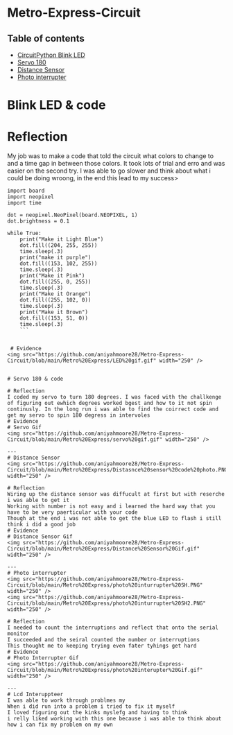 # Metro-Express-Circuit
## Table of contents
* [CircuitPython Blink LED](#CircuitPython-Blink-LED)
* [Servo 180](#Servo-180)
* [Distance Sensor](#Distance-Sensor)
* [Photo interrupter](#Photo-interrupter)



#  Blink LED & code
# Reflection
My job was to make a code that told the circuit what colors to change to and a time gap in between those colors. It took lots of trial and erro and was easier on the second try. I was able to go slower and think about what i could be doing wroong, in the end this lead to my success>

```
import board
import neopixel
import time

dot = neopixel.NeoPixel(board.NEOPIXEL, 1)
dot.brightness = 0.1

while True:
    print("Make it Light Blue")
    dot.fill((204, 255, 255))
    time.sleep(.3)
    print("make it purple")
    dot.fill((153, 102, 255))
    time.sleep(.3)
    print("Make it Pink")
    dot.fill((255, 0, 255))
    time.sleep(.3)
    print("Make it Orange")
    dot.fill((255, 102, 0))
    time.sleep(.3)
    print("Make it Brown")
    dot.fill((153, 51, 0))
    time.sleep(.3)
    ```
    
    
 # Evidence
<img src="https://github.com/aniyahmoore28/Metro-Express-Circuit/blob/main/Metro%20Express/LED%20gif.gif" width="250" />

        
# Servo 180 & code

# Reflection
I coded my servo to turn 180 degrees. I was faced with the challkenge of figuring out ewhich degrees worked bgest and how to it not spin continusly. In the long run i was able to find the coirrect code and get my servo to spin 180 degress in intervoles
# Evidence
# Servo Gif
<img src="https://github.com/aniyahmoore28/Metro-Express-Circuit/blob/main/Metro%20Express/servo%20gif.gif" width="250" />

---
# Distance Sensor
<img src="https://github.com/aniyahmoore28/Metro-Express-Circuit/blob/main/Metro%20Express/Distasnce%20sensor%20code%20photo.PNG" width="250" />

# Reflection
Wiring up the distance sensor was diffucult at first but with reserche i was able to get it
Working with number is not easy and i learned the hard way that you have to be very paerticular with your code
Though at the end i was not able to get the blue LED to flash i still think i did a good job
# Evidence
# Distance Sensor Gif
<img src="https://github.com/aniyahmoore28/Metro-Express-Circuit/blob/main/Metro%20Express/Distance%20Sensor%20Gif.gif" width="250" />

---
# Photo interrupter 
<img src="https://github.com/aniyahmoore28/Metro-Express-Circuit/blob/main/Metro%20Express/photo%20inturrupter%20SH.PNG" width="250" />
<img src="https://github.com/aniyahmoore28/Metro-Express-Circuit/blob/main/Metro%20Express/photo%20inturrupter%20SH2.PNG" width="250" />

# Reflection
I needed to count the interruptions and reflect that onto the serial monitor
I succeeded and the seiral counted the number or interruptions
This thought me to keeping trying even fater tyhings get hard
# Evidence
# Photo Interrupter Gif
<img src="https://github.com/aniyahmoore28/Metro-Express-Circuit/blob/main/Metro%20Express/photo%20interupter%20Gif.gif" width="250" />

---
# Lcd Interuppteer
I was able to work through problmes my
When i did run into a problem i tried to fix it myself
I loved figuring out the kinks myslefg and having to think
i relly liked working with this one because i was able to think about how i can fix my problem on my own

